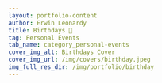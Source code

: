 ```yaml
---
layout: portfolio-content
author: Erwin Leonardy
title: Birthdays 🎂
tag: Personal Events
tab_name: category_personal-events
cover_img_alt: Birthdays Cover
cover_img_url: /img/covers/birthday.jpeg
img_full_res_dir: /img/portfolio/birthday
---
```

